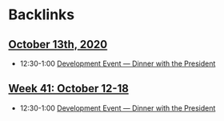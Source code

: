 
# Backlinks
## [October 13th, 2020](<October 13th, 2020.md>)
- 12:30-1:00 [Development Event — Dinner with the President](<Development Event — Dinner with the President.md>)

## [Week 41: October 12-18](<Week 41: October 12-18.md>)
- 12:30-1:00 [Development Event — Dinner with the President](<Development Event — Dinner with the President.md>)

